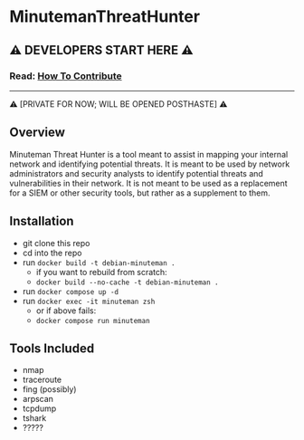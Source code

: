 # MinutemanThreatHunter

## :warning: DEVELOPERS START HERE :warning:

### Read: [How To Contribute](./documentation/how-to-git.md)

---

:warning: [PRIVATE FOR NOW; WILL BE OPENED POSTHASTE] :warning:

## Overview

Minuteman Threat Hunter is a tool meant to assist in mapping your internal network and identifying potential threats. It is meant to be used by network administrators and security analysts to identify potential threats and vulnerabilities in their network. It is not meant to be used as a replacement for a SIEM or other security tools, but rather as a supplement to them.

## Installation

- git clone this repo
- cd into the repo
- run `docker build -t debian-minuteman .`
  - if you want to rebuild from scratch:
  - `docker build --no-cache -t debian-minuteman .` 
- run `docker compose up -d`
- run `docker exec -it minuteman zsh`
  - or if above fails:
  - `docker compose run minuteman`

## Tools Included

- nmap
- traceroute
- fing (possibly)
- arpscan
- tcpdump
- tshark
- ?????
